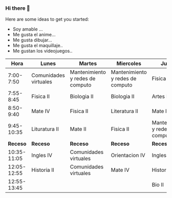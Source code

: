 ### Hi there 👋



Here are some ideas to get you started:

- Soy amable ...
- Me gusta el anime...
- Me gusta dibujar...
- Me gusta el maquillaje..
- Me gustan los videojuegos..


| Hora        | Lunes                 | Martes                           | Miercoles                        | Jueves                           | Viernes                          |
|-------------|-----------------------|----------------------------------|----------------------------------|----------------------------------|----------------------------------|
| 7:00-7:50   | Comunidades virtuales | Mantenimiento y redes de computo | Mantenimiento y redes de computo | Fisica II                        | Mantenimiento y redes de computo |
| 7:55-8:45   | Fisica II             | Biologia II                      | Biologia II                      | Artes IV                         | Bio II                           |
| 8:50-9:40   | Mate IV               | Fisica II                        | Literatura II                    | Mate IV                          | Mate II                          |
| 9:45-10:35  | Lituratura II         | Mate II                          | Fisica II                        | Mantenimiento y redes de computo | Fisica II                        |
| **Receso**  | **Receso**            | **Receso**                       | **Receso**                       | **Receso**                       | **Receso**                       |
| 10:35-11:05 | Ingles IV             | Comunidades virtuales            | Orientacion IV                   | Ingles IV                        | Historia II                      |
| 12:05-12:55 | Historia II           | Comunidades virtuales            | Mate IV                          | Historia II                      | Literatura II                    |
| 12:55-13:45 |                       |                                  |                                  | Bio II                           | Ingles IV                        |
